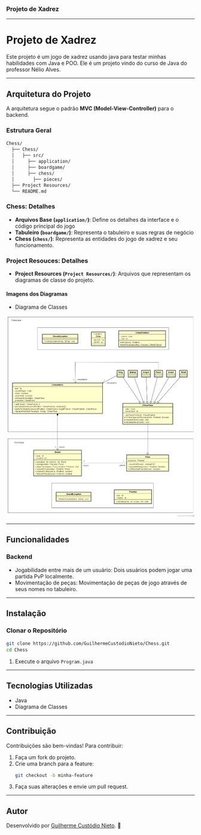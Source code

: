 ### **Projeto de Xadrez**

---

# **Projeto de Xadrez**

Este projeto é um jogo de xadrez usando java para testar minhas habilidades com Java e POO. Ele é um projeto vindo do curso de Java do professor Nélio Alves.

---

## **Arquitetura do Projeto**

A arquitetura segue o padrão **MVC (Model-View-Controller)** para o backend. 

### **Estrutura Geral**
```
Chess/
  ├── Chess/
  │   ├── src/
  │     ├── application/
  │     ├── boardgame/
  │     ├── chess/
  │       ├── pieces/
  ├── Project Resources/
  └── README.md
```

### **Chess: Detalhes**
- **Arquivos Base (`application/`)**: Define os detalhes da interface e o código principal do jogo
- **Tabuleiro (`boardgame/`)**: Representa o tabuleiro e suas regras de negócio
- **Chess (`chess/`)**: Representa as entidades do jogo de xadrez e seu funcionamento.

### **Project Resouces: Detalhes**
- **Project Resources (`Project Resources/`)**: Arquivos que representam os diagramas de classe do projeto.

#### Imagens dos Diagramas
- Diagrama de Classes

<img src="Project%20Resources/class%20diagram/chess-system-design.png" alt="Diagrama de Classes">

---

## **Funcionalidades**
### **Backend**
- Jogabilidade entre mais de um usuário: Dois usuários podem jogar uma partida PvP localmente.
- Movimentação de peças: Movimentação de peças de jogo através de seus nomes no tabuleiro.

---

## **Instalação**

### **Clonar o Repositório**
```bash
git clone https://github.com/GuilhermeCustodioNieto/Chess.git
cd Chess
```

1. Execute o arquivo `Program.java`

---

## **Tecnologias Utilizadas**
- Java
- Diagrama de Classes

---

## **Contribuição**
Contribuições são bem-vindas! Para contribuir:
1. Faça um fork do projeto.
2. Crie uma branch para a feature:
   ```bash
   git checkout -b minha-feature
   ```
3. Faça suas alterações e envie um pull request.

---

## **Autor**
Desenvolvido por [Guilherme Custódio Nieto](https://www.linkedin.com/in/guilherme-cust%C3%B3dio-nieto/). 🚀
